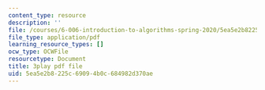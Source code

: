 ```yaml
---
content_type: resource
description: ''
file: /courses/6-006-introduction-to-algorithms-spring-2020/5ea5e2b8225c69094b0c684982d370ae_76dhtgZt38A.pdf
file_type: application/pdf
learning_resource_types: []
ocw_type: OCWFile
resourcetype: Document
title: 3play pdf file
uid: 5ea5e2b8-225c-6909-4b0c-684982d370ae
---
```

